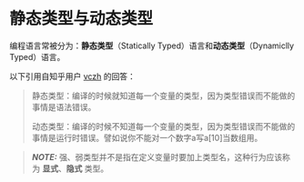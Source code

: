 # 静态类型与动态类型

编程语言常被分为：**静态类型**（Statically Typed）语言和**动态类型**（Dynamiclly Typed）语言。

以下引用自知乎用户 [vczh](https://www.zhihu.com/people/excited-vczh) 的回答：
> 静态类型：编译的时候就知道每一个变量的类型，因为类型错误而不能做的事情是语法错误。
>
> 动态类型：编译的时候不知道每一个变量的类型，因为类型错误而不能做的事情是运行时错误。譬如说你不能对一个数字a写a[10]当数组用。


> **_NOTE:_** 强、弱类型并不是指在定义变量时要加上类型名，这种行为应该称为 **显式**、**隐式** 类型。
